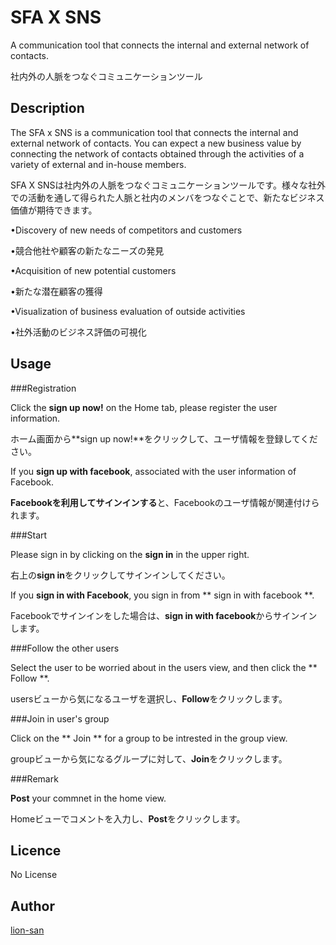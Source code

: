 SFA X SNS
=========

A communication tool that connects the internal and external network of contacts.

社内外の人脈をつなぐコミュニケーションツール

## Description

The SFA x SNS is a communication tool that connects the internal and external network of contacts. You can expect a new business value by connecting the network of contacts obtained through the activities of a variety of external and in-house members.

SFA X SNSは社内外の人脈をつなぐコミュニケーションツールです。様々な社外での活動を通して得られた人脈と社内のメンバをつなぐことで、新たなビジネス価値が期待できます。

•Discovery of new needs of competitors and customers

•競合他社や顧客の新たなニーズの発見

•Acquisition of new potential customers

•新たな潜在顧客の獲得

•Visualization of business evaluation of outside activities

•社外活動のビジネス評価の可視化

## Usage

###Registration

Click the **sign up now!** on the Home tab, please register the user information.

ホーム画面から**sign up now!**をクリックして、ユーザ情報を登録してください。

If you **sign up with facebook**, associated with the user information of Facebook.

**Facebookを利用してサインインする**と、Facebookのユーザ情報が関連付けられます。

###Start

Please sign in by clicking on the **sign in** in the upper right.

右上の**sign in**をクリックしてサインインしてください。

If you **sign in with Facebook**, you sign in from ** sign in with facebook **.

Facebookでサインインをした場合は、**sign in with facebook**からサインインします。

###Follow the other users

Select the user to be worried about in the users view, and then click the ** Follow **.

usersビューから気になるユーザを選択し、**Follow**をクリックします。

###Join in user's group

Click on the ** Join ** for a group to be intrested in the group view.

groupビューから気になるグループに対して、**Join**をクリックします。

###Remark

**Post** your commnet in the home view.

Homeビューでコメントを入力し、**Post**をクリックします。

## Licence

No License 

## Author

[lion-san](https://github.com/lion-san)




